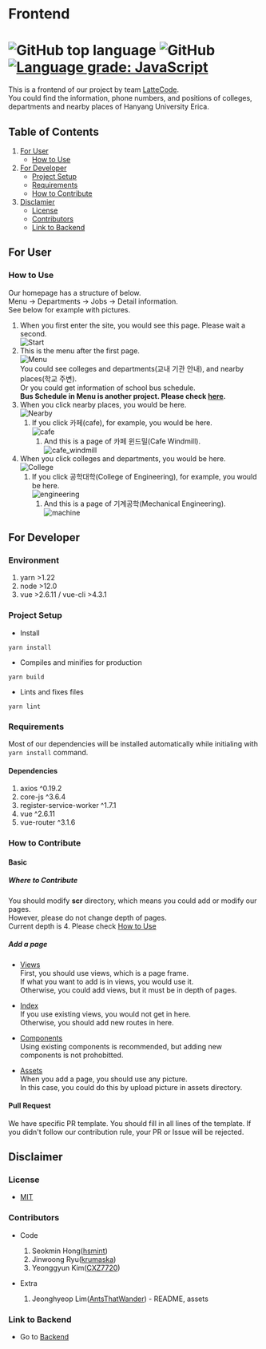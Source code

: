 # Frontend

![GitHub top language](https://img.shields.io/github/languages/top/lattecode/frontend)
![GitHub](https://img.shields.io/github/license/LatteCode/Frontend)
[![Language grade: JavaScript](https://img.shields.io/lgtm/grade/javascript/g/LatteCode/Frontend.svg?logo=lgtm&logoWidth=18)](https://lgtm.com/projects/g/LatteCode/Frontend/context:javascript)
=======================================================================================

This is a frontend of our project by team [LatteCode](https://github.com/LatteCode).   
You could find the information, phone numbers, and positions of colleges, departments and nearby places of Hanyang University Erica.      

## Table of Contents
1. [For User](#for-user)
    * [How to Use](#how-to-use)
2. [For Developer](#for-developer)
    * [Project Setup](#project-setup)
    * [Requirements](#requirements)
    * [How to Contribute](#how-to-contribute)
3. [Disclamier](#disclaimer)
    * [License](#license)
    * [Contributors](#contributors)
    * [Link to Backend](#link-to-backend)

## For User

### How to Use
Our homepage has a structure of below.   
Menu -> Departments -> Jobs -> Detail information.     
See below for example with pictures.    

1. When you first enter the site, you would see this page. Please wait a second.   
![Start](https://user-images.githubusercontent.com/50573908/85656851-3c64d680-b6ec-11ea-833b-bf7b7f8425a1.png)   
2. This is the menu after the first page.    
![Menu](https://user-images.githubusercontent.com/50573908/85656863-4090f400-b6ec-11ea-8fe3-3a729c453909.png)   
You could see colleges and departments(교내 기관 안내), and nearby places(학교 주변).    
Or you could get information of school bus schedule.   
**Bus Schedule in Menu is another project. Please check [here](https://github.com/BusHanyang/shuttle_PWA).**      
3. When you click nearby places, you would be here.    
![Nearby](https://user-images.githubusercontent.com/50573908/85656880-4555a800-b6ec-11ea-9aa9-7c20fb056181.png)     
    1. If you click 카페(cafe), for example, you would be here.   
    ![cafe](https://user-images.githubusercontent.com/50573908/85676059-36c5bb80-b701-11ea-8c5d-f3021018061d.png)   
        1. And this is a page of 카페 윈드밀(Cafe Windmill).   
        ![cafe_windmill](https://user-images.githubusercontent.com/50573908/85676142-4ba24f00-b701-11ea-9039-94b60aa6c381.png)    
4. When you click colleges and departments, you would be here.    
![College](https://user-images.githubusercontent.com/50573908/85656873-42f34e00-b6ec-11ea-8361-841743c38402.png)      
    1. If you click 공학대학(College of Engineering), for example, you would be here.   
    ![engineering](https://user-images.githubusercontent.com/50573908/85676376-82786500-b701-11ea-9f1c-842c84494b87.png)   
        1. And this is a page of 기계공학(Mechanical Engineering).   
        ![machine](https://user-images.githubusercontent.com/50573908/85676447-91f7ae00-b701-11ea-8a06-8fee3cd069a1.png)   

## For Developer
### Environment
1. yarn >1.22
2. node >12.0
3. vue >2.6.11 / vue-cli >4.3.1

### Project Setup
* Install
```
yarn install
```
* Compiles and minifies for production
```
yarn build
```
* Lints and fixes files
```
yarn lint
```
### Requirements
Most of our dependencies will be installed automatically while initialing with `yarn install` command.
#### Dependencies
1. axios ^0.19.2 
2. core-js ^3.6.4
3. register-service-worker ^1.7.1
4. vue ^2.6.11
5. vue-router ^3.1.6

### How to Contribute

#### Basic
##### Where to Contribute
You should modify **scr** directory, which means you could add or modify our pages.   
However, please do not change depth of pages.   
Current depth is 4. Please check [How to Use](#how-to-use)   

##### Add a page
* [Views](https://github.com/LatteCode/Frontend/tree/master/src/views)   
First, you should use views, which is a page frame.   
If what you want to add is in views, you would use it.   
Otherwise, you could add views, but it must be in depth of pages. 

* [Index](https://github.com/LatteCode/Frontend/tree/master/src/router)   
If you use existing views, you would not get in here.   
Otherwise, you should add new routes in here.

* [Components](https://github.com/LatteCode/Frontend/tree/master/src/components)   
Using existing components is recommended, but adding new components is not prohobitted.

* [Assets](https://github.com/LatteCode/Frontend/tree/master/src/assets)   
When you add a page, you should use any picture.    
In this case, you could do this by upload picture in assets directory.

#### Pull Request
We have specific PR template. You should fill in all lines of the template.
If you didn't follow our contribution rule, your PR or Issue will be rejected.

## Disclaimer

### License
* [MIT](https://github.com/LatteCode/Frontend/blob/master/LICENSE)

### Contributors
* Code
    1. Seokmin Hong([hsmint](https://hsmint.github.io))   
    2. Jinwoong Ryu([krumaska](https://krumaska.github.io))   
    3. Yeonggyun Kim([CXZ7720](https://github.com/CXZ7720))

* Extra
    1. Jeonghyeop Lim([AntsThatWander](https://antsthatwander.github.io)) - README, assets

### Link to Backend
* Go to [Backend](https://github.com/LatteCode/Backend)






